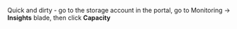 Quick and dirty - go to the storage account in the portal, go to Monitoring -> **Insights** blade, then click **Capacity**

